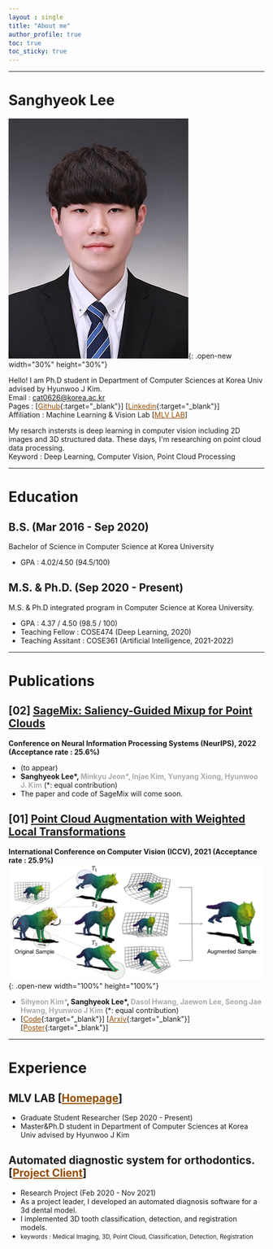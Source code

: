 ```yaml
---
layout : single
title: "About me"
author_profile: true
toc: true
toc_sticky: true
---
```


---
# Sanghyeok Lee
![photo](/assets/images/KakaoTalk_20220802_223215356.jpg){: .open-new width="30%" height="30%"}

Hello! I am Ph.D student in Department of Computer Sciences at Korea Univ advised by Hyunwoo J Kim.  
Email : cat0626@korea.ac.kr  
Pages : [[<span style="color:#964B00"><U>Github</U></span>](https://github.com/Lsanghyeok){:target="_blank"}]  [[<span style="color:#964B00"><U>Linkedin</U></span>](https://www.linkedin.com/in/sanghyeok-%E2%80%8Dlee-7030a3217){:target="_blank"}]  
Affiliation : Machine Learning & Vision Lab [[<span style="color:#964B00"><U>MLV LAB</U></span>](https://mlv.korea.ac.kr/)]

My resarch instersts is deep learning in computer vision including 2D images and 3D structured data. These days, I'm researching on point cloud data processing.  
Keyword : Deep Learning, Computer Vision, Point Cloud Processing

---
# Education
## B.S. (Mar 2016 - Sep 2020)
Bachelor of Science in Computer Science at Korea University 
+ GPA : 4.02/4.50 (94.5/100)

## M.S. & Ph.D. (Sep 2020 - Present)
M.S. & Ph.D integrated program in Computer Science at Korea University.
+ GPA : 4.37 / 4.50 (98.5 / 100)
+ Teaching Fellow : COSE474 (Deep Learning, 2020)
+ Teaching Assitant : COSE361 (Artificial Intelligence, 2021-2022)

---
# Publications
## [02] [<U>SageMix: Saliency-Guided Mixup for Point Clouds</U>]()
**Conference on Neural Information Processing Systems (NeurIPS), 2022 (Acceptance rate : 25.6%)**
+ (to appear)
+ **Sanghyeok Lee\*, <span style="color:#AAAAAA">Minkyu Jeon\*, Injae Kim, Yunyang Xiong, Hyunwoo J. Kim</span>** (*: equal contribution)
+ The paper and code of SageMix will come soon.

## [01] [<U>Point Cloud Augmentation with Weighted Local Transformations</U>](https://openaccess.thecvf.com/content/ICCV2021/html/Kim_Point_Cloud_Augmentation_With_Weighted_Local_Transformations_ICCV_2021_paper.html)  
**International Conference on Computer Vision (ICCV), 2021 (Acceptance rate : 25.9%)**
![PointWOLF](/assets/images/PointWOLF_main.png){: .open-new width="100%" height="100%"}
+ **<span style="color:#AAAAAA">Sihyeon Kim\*</span>, Sanghyeok Lee\*, <span style="color:#AAAAAA">Dasol Hwang, Jaewon Lee, Seong Jae Hwang, Hyunwoo J Kim</span>** (*: equal contribution)
+ [[<span style="color:#964B00"><U>Code</U></span>](https://github.com/mlvlab/PointWOLF){:target="_blank"}] [[<span style="color:#964B00"><U>Arxiv</U></span>](https://arxiv.org/abs/2110.05379){:target="_blank"}] [[<span style="color:#964B00"><U>Poster</U></span>](https://lsanghyeok.github.io/assets/images/PointWOLF.jpg){:target="_blank"}]

---
# Experience
## MLV LAB [[<span style="color:#964B00"><U>Homepage</U></span>](https://mlv.korea.ac.kr/)]  
+ Graduate Student Researcher (Sep 2020 - Present)  
+ Master&Ph.D student in Department of Computer Sciences at Korea Univ advised by Hyunwoo J Kim  
  
## Automated diagnostic system for orthodontics. [[<span style="color:#964B00"><U>Project Client</U></span>](https://mylign.co.kr/)]
+ Research Project (Feb 2020 - Nov 2021)
+ As a project leader, I developed an automated diagnosis software for a 3d dental model.
+ I implemented 3D tooth classification, detection, and registration models.
+ <small>keywords : Medical Imaging, 3D, Point Cloud, Classification, Detection, Registration</small>
